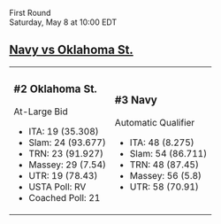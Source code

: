 First Round  
Saturday, May 8 at 10:00 EDT
## [Navy vs Oklahoma St.](https://www.ncaa.com/game/5833392) 

<table><tr><td>  

### #2 Oklahoma St.  

At-Large Bid  
- ITA: 19 (35.308)  
- Slam: 24 (93.677)  
- TRN: 23 (91.927)  
- Massey: 29 (7.54)  
- UTR: 19 (78.43)  
- USTA Poll: RV  
- Coached Poll: 21  

</td><td>  

### #3 Navy  

Automatic Qualifier  
- ITA: 48 (8.275)  
- Slam: 54 (86.711)  
- TRN: 48 (87.45)  
- Massey: 56 (5.8)  
- UTR: 58 (70.91)  

</td></tr></table>  